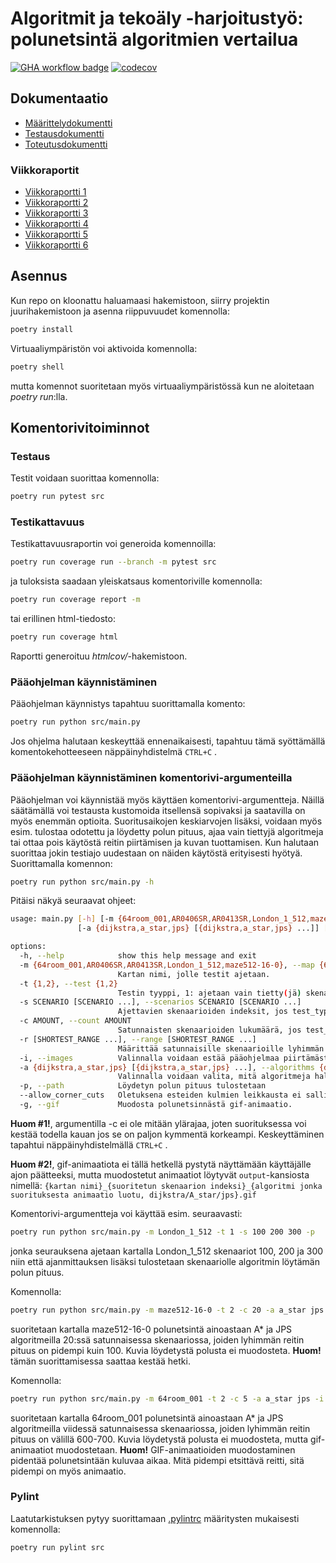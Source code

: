 # Algoritmit ja tekoäly -harjoitustyö: polunetsintä algoritmien vertailua
[![GHA workflow badge](https://github.com/Wincewind/tiralabra/workflows/CI/badge.svg)](https://github.com/Wincewind/tiralabra/actions/workflows/main.yml)
[![codecov](https://codecov.io/gh/Wincewind/tiralabra/graph/badge.svg?token=TGY0XJ0UZM)](https://codecov.io/gh/Wincewind/tiralabra)

## Dokumentaatio
- [Määrittelydokumentti](dokumentaatio/Määrittelydokumentti.md)
- [Testausdokumentti](dokumentaatio/Testausdokumentti.md)
- [Toteutusdokumentti](dokumentaatio/Toteutusdokumentti.md)

### Viikkoraportit
- [Viikkoraportti 1](dokumentaatio/viikkoraportit/viikkoraportti_1.md)
- [Viikkoraportti 2](dokumentaatio/viikkoraportit/viikkoraportti_2.md)
- [Viikkoraportti 3](dokumentaatio/viikkoraportit/viikkoraportti_3.md)
- [Viikkoraportti 4](dokumentaatio/viikkoraportit/viikkoraportti_4.md)
- [Viikkoraportti 5](dokumentaatio/viikkoraportit/viikkoraportti_5.md)
- [Viikkoraportti 6](dokumentaatio/viikkoraportit/viikkoraportti_6.md)

## Asennus
Kun repo on kloonattu haluamaasi hakemistoon, siirry projektin juurihakemistoon ja asenna riippuvuudet komennolla:
```bash
poetry install
```
Virtuaaliympäristön voi aktivoida komennolla:
```bash
poetry shell
```
mutta komennot suoritetaan myös virtuaaliympäristössä kun ne aloitetaan _poetry run_:lla.

## Komentorivitoiminnot

### Testaus
Testit voidaan suorittaa komennolla:
```bash
poetry run pytest src
```

### Testikattavuus
Testikattavuusraportin voi generoida komennoilla:
```bash
poetry run coverage run --branch -m pytest src
```
ja tuloksista saadaan yleiskatsaus komentoriville komennolla:
```bash
poetry run coverage report -m
```
tai erillinen html-tiedosto:
```bash
poetry run coverage html
```
Raportti generoituu _htmlcov/_-hakemistoon.

### Pääohjelman käynnistäminen
Pääohjelman käynnistys tapahtuu suorittamalla komento:

```bash
poetry run python src/main.py
```
Jos ohjelma halutaan keskeyttää ennenaikaisesti, tapahtuu tämä syöttämällä komentokehotteeseen näppäinyhdistelmä `CTRL+C` .

### Pääohjelman käynnistäminen komentorivi-argumenteilla
Pääohjelman voi käynnistää myös käyttäen komentorivi-argumentteja. Näillä säätämällä voi testausta kustomoida itsellensä sopivaksi ja saatavilla on myös enemmän optioita. Suoritusaikojen keskiarvojen lisäksi, voidaan myös esim. tulostaa odotettu ja löydetty polun pituus, ajaa vain tiettyjä algoritmeja tai ottaa pois käytöstä reitin piirtämisen ja kuvan tuottamisen. Kun halutaan suorittaa jokin testiajo uudestaan on näiden käytöstä erityisesti hyötyä. Suorittamalla komennon:
```bash
poetry run python src/main.py -h
```
Pitäisi näkyä seuraavat ohjeet:
```bash
usage: main.py [-h] [-m {64room_001,AR0406SR,AR0413SR,London_1_512,maze512-16-0}] [-t {1,2}] [-s SCENARIO [SCENARIO ...]] [-c AMOUNT] [-r [SHORTEST_RANGE ...]] [-i]
               [-a {dijkstra,a_star,jps} [{dijkstra,a_star,jps} ...]] [-p] [--allow_corner_cuts] [-g]

options:
  -h, --help            show this help message and exit
  -m {64room_001,AR0406SR,AR0413SR,London_1_512,maze512-16-0}, --map {64room_001,AR0406SR,AR0413SR,London_1_512,maze512-16-0}
                        Kartan nimi, jolle testit ajetaan.
  -t {1,2}, --test {1,2}
                        Testin tyyppi, 1: ajetaan vain tietty(jä) skenaario(ita), 2: ajetaan x määrä satunnaisia skenaarioita
  -s SCENARIO [SCENARIO ...], --scenarios SCENARIO [SCENARIO ...]
                        Ajettavien skenaarioiden indeksit, jos test_type=1. Huom. eri kartoilla on eri määrä ajettavia skenaarioita
  -c AMOUNT, --count AMOUNT
                        Satunnaisten skenaarioiden lukumäärä, jos test_type=2
  -r [SHORTEST_RANGE ...], --range [SHORTEST_RANGE ...]
                        Määrittää satunnaisille skenaarioille lyhimmän polun ala- ja/tai ylärajan, jos test_type=2. Arvoksi voi antaa joko vain alarajan tai ala- ja ylärajan. Arvoja voi syöttää enemmän kuin kaksi, mutta vain kaksi ensimmäistä otetaan huomioon.
  -i, --images          Valinnalla voidaan estää pääohjelmaa piirtämästä kuvia algoritmien testeistä. Oletuksena kuvat piirretään
  -a {dijkstra,a_star,jps} [{dijkstra,a_star,jps} ...], --algorithms {dijkstra,a_star,jps} [{dijkstra,a_star,jps} ...]
                        Valinnalla voidaan valita, mitä algoritmeja halutaan testata
  -p, --path            Löydetyn polun pituus tulostetaan
  --allow_corner_cuts   Oletuksena esteiden kulmien leikkausta ei sallita. Tällä argumentilla voidaan se mahdollistaa, jolloin löydetyt polut ovat lyhyempiä.
  -g, --gif             Muodosta polunetsinnästä gif-animaatio.
```
**Huom #1!**, argumentilla -c ei ole mitään ylärajaa, joten suorituksessa voi kestää todella kauan jos se on paljon kymmentä korkeampi. Keskeyttäminen tapahtui näppäinyhdistelmällä `CTRL+C` .

**Huom #2!**, gif-animaatiota ei tällä hetkellä pystytä näyttämään käyttäjälle ajon päätteeksi, mutta muodostetut animaatiot löytyvät `output`-kansiosta nimellä:
`{kartan nimi}_{suoritetun skenaarion indeksi}_{algoritmi jonka suorituksesta animaatio luotu, dijkstra/A_star/jps}.gif`

Komentorivi-argumentteja voi käyttää esim. seuraavasti:
```bash
poetry run python src/main.py -m London_1_512 -t 1 -s 100 200 300 -p
```
jonka seurauksena ajetaan kartalla London_1_512 skenaariot 100, 200 ja 300 niin että ajanmittauksen lisäksi tulostetaan skenaariolle algoritmin löytämän polun pituus.

Komennolla:
```bash
poetry run python src/main.py -m maze512-16-0 -t 2 -c 20 -a a_star jps -i -r 100
```
suoritetaan kartalla maze512-16-0 polunetsintä ainoastaan A* ja JPS algoritmeilla 20:ssä satunnaisessa skenaariossa, joiden lyhimmän reitin pituus on pidempi kuin 100. Kuvia löydetystä polusta ei muodosteta. **Huom!** tämän suorittamisessa saattaa kestää hetki.

Komennolla:
```bash
poetry run python src/main.py -m 64room_001 -t 2 -c 5 -a a_star jps -i -g -r 600 700
```
suoritetaan kartalla 64room_001 polunetsintä ainoastaan A* ja JPS algoritmeilla viidessä satunnaisessa skenaariossa, joiden lyhimmän reitin pituus on välillä 600-700. Kuvia löydetystä polusta ei muodosteta, mutta gif-animaatiot muodostetaan. **Huom!** GIF-animaatioiden muodostaminen pidentää polunetsintään kuluvaa aikaa. Mitä pidempi etsittävä reitti, sitä pidempi on myös animaatio. 

### Pylint

Laatutarkistuksen pytyy suorittamaan [.pylintrc](.pylintrc) määritysten mukaisesti komennolla:

```bash
poetry run pylint src
```
